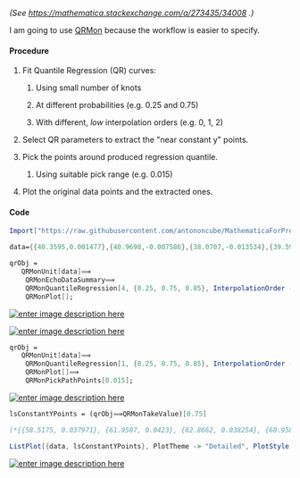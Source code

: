 
*(See https://mathematica.stackexchange.com/a/273435/34008 .)*

I am going to use [QRMon](https://mathematicaforprediction.wordpress.com/2018/08/01/a-monad-for-quantile-regression-workflows/) because the workflow is easier to specify.

#### Procedure

1. Fit Quantile Regression (QR) curves:

    1. Using small number of knots

    1. At different probabilities (e.g. 0.25 and 0.75)

    1. With different, *low* interpolation orders (e.g. 0, 1, 2)

1. Select QR parameters to extract the "near constant y" points.

1. Pick the points around produced regression quantile.

    1. Using suitable pick range (e.g. 0.015)

1. Plot the original data points and the extracted ones.

#### Code

```mathematica
Import["https://raw.githubusercontent.com/antononcube/MathematicaForPrediction/master/MonadicProgramming/MonadicQuantileRegression.m"]
```

```mathematica
data={{40.3595,0.001477},{40.9698,-0.007586},{38.0707,-0.013534},{39.5966,-0.003783},{42.6483,0.004349},{43.869,-0.00443},{39.7491,-0.006777},{42.4957,-0.00002},{43.7164,0.001113},{41.3513,-0.002448},{43.9453,0.000263},{46.463,0.004875},{44.7845,-0.000506},{43.4113,-0.000182},{43.7164,0.00617},{47.3022,0.004268},{45.2423,0.000829},{43.4875,0.005887},{46.3867,0.012643},{46.6156,0.003864},{46.7682,-0.001153},{48.2941,0.008921},{45.2423,0.013008},{48.2178,0.00532},{48.6755,0.004956},{48.0652,0.015718},{49.1333,0.011996},{50.4303,0.008152},{48.5992,0.013534},{50.8881,0.019198},{52.0325,0.014343},{50.4303,0.013088},{49.3622,0.016487},{52.7954,0.012117},{52.1851,0.010863},{50.7355,0.019683},{51.1169,0.025428},{53.4821,0.016649},{52.2614,0.011268},{47.9126,0.022273},{52.8717,0.025186},{53.1769,0.021828},{52.2614,0.017782},{55.6946,0.02644},{55.6946,0.024457},{51.1169,0.021221},{53.0243,0.025469},{58.2886,0.026804},{56.6864,0.023486},{56.6101,0.026683},{55.4657,0.035098},{56.839,0.030324},{56.6101,0.02381},{56.4575,0.028908},{58.3649,0.033561},{59.8145,0.026238},{56.4575,0.026521},{57.373,0.036797},{59.6619,0.035584},{59.967,0.02648},{58.5938,0.030203},{58.5175,0.037971},{60.3485,0.034896},{61.4929,0.030364},{60.0433,0.035705},{61.3403,0.035988},{61.1877,0.031052},{60.73,0.032671},{61.9507,0.0423},{62.8662,0.038254},{62.9425,0.029474},{60.9589,0.039508},{61.9507,0.046305},{65.155,0.034977},{62.7136,0.033803},{62.9425,0.045294},{65.155,0.043837},{63.4003,0.039063},{63.2477,0.043797},{68.4357,0.048166},{66.6046,0.048247},{64.621,0.042583},{65.155,0.049663},{67.5964,0.049299},{66.0706,0.046629},{66.2231,0.049097},{67.3676,0.05379},{68.2068,0.045456},{66.7572,0.042259},{65.5365,0.056541},{68.8171,0.054963},{71.5637,0.044646},{67.5201,0.043716},{67.5964,0.055773},{66.6809,0.056056},{67.5201,0.049299},{67.4438,0.049501},{66.7572,0.054437},{65.918,0.052981},{67.4438,0.053669},{66.2231,0.056218},{67.3676,0.050634},{65.4602,0.048288},{64.4684,0.055732},{66.0706,0.056541},{67.2913,0.049259},{65.3839,0.046629},{64.6973,0.059171},{64.0869,0.061315},{65.4602,0.052415},{62.8662,0.049501},{63.9343,0.058483},{63.5529,0.056703},{63.1714,0.050634},{61.4166,0.052779},{64.1632,0.055611},{63.2477,0.055449},{60.1196,0.054073},{58.8989,0.056825},{62.561,0.05205},{61.7218,0.0476},{59.8145,0.056784},{58.67,0.058079},{61.1115,0.052172},{58.2123,0.049097},{58.136,0.060304},{59.8907,0.063338},{58.5175,0.052576},{56.1523,0.0476},{56.6864,0.053062},{58.3649,0.052698},{55.6946,0.050351},{48.2941,0.053264},{55.2368,0.052415},{56.839,0.051848},{55.9998,0.052293},{55.0079,0.057148},{53.1769,0.049056},{54.1687,0.043999},{55.3894,0.053264},{54.8553,0.058888},{53.3295,0.048935},{50.2777,0.043999},{53.1006,0.056096},{53.2532,0.061032},{51.8799,0.046912},{49.8199,0.046184},{50.4303,0.050837},{52.5665,0.049259},{51.1169,0.046346},{49.1333,0.051929},{50.6592,0.045172},{49.1333,0.043069},{49.5911,0.051363},{50.0488,0.053264},{50.2777,0.04323},{47.6074,0.035341},{46.463,0.049866},{48.6755,0.058322},{48.6755,0.042098},{44.9371,0.037},{45.166,0.048773},{47.76,0.054802},{47.76,0.0476},{45.2423,0.048571},{44.3268,0.047155},{45.4712,0.048207},{44.8608,0.047843},{44.0216,0.054559},{43.1824,0.048652},{43.2587,0.042219},{43.6401,0.050756},{41.6565,0.054235},{41.7328,0.042502},{39.978,0.035867},{39.1388,0.051524},{42.4957,0.058928},{42.7246,0.046508},{39.444,0.040479},{41.6565,0.050027},{40.741,0.053628}} 
```

```mathematica
qrObj = 
   QRMonUnit[data]⟹
    QRMonEchoDataSummary⟹
    QRMonQuantileRegression[4, {0.25, 0.75, 0.85}, InterpolationOrder -> 0]⟹
    QRMonPlot[];
```

[![enter image description here][1]][1]

[![enter image description here][2]][2]

```mathematica
qrObj = 
   QRMonUnit[data]⟹
    QRMonQuantileRegression[1, {0.25, 0.75, 0.85}, InterpolationOrder -> 0]⟹
    QRMonPlot[]⟹
    QRMonPickPathPoints[0.015];
```

[![enter image description here][3]][3]

```mathematica
lsConstantYPoints = (qrObj⟹QRMonTakeValue)[0.75]

(*{{58.5175, 0.037971}, {61.9507, 0.0423}, {62.8662, 0.038254}, {60.9589, 0.039508}, {61.9507, 0.046305}, {62.9425, 0.045294}, {65.155, 0.043837}, {63.4003, 0.039063}, {63.2477, 0.043797}, {68.4357, 0.048166}, {66.6046, 0.048247}, {64.621, 0.042583}, {65.155, 0.049663}, {67.5964, 0.049299}, {66.0706, 0.046629}, {66.2231, 0.049097}, {67.3676, 0.05379}, {68.2068, 0.045456}, {66.7572, 0.042259}, {65.5365, 0.056541}, {68.8171, 0.054963}, {71.5637, 0.044646}, {67.5201, 0.043716}, {67.5964, 0.055773}, {66.6809, 0.056056}, {67.5201, 0.049299}, {67.4438, 0.049501}, {66.7572, 0.054437}, {65.918, 0.052981}, {67.4438, 0.053669}, {66.2231, 0.056218}, {67.3676, 0.050634}, {65.4602, 0.048288}, {64.4684, 0.055732}, {66.0706, 0.056541}, {67.2913, 0.049259}, {65.3839, 0.046629}, {64.6973, 0.059171}, {64.0869, 0.061315}, {65.4602, 0.052415}, {62.8662, 0.049501}, {63.9343, 0.058483}, {63.5529, 0.056703}, {63.1714, 0.050634}, {61.4166, 0.052779}, {64.1632, 0.055611}, {63.2477, 0.055449}, {60.1196, 0.054073}, {58.8989, 0.056825}, {62.561, 0.05205}, {61.7218, 0.0476}, {59.8145, 0.056784}, {58.67, 0.058079}, {61.1115, 0.052172}, {58.2123, 0.049097}, {58.136, 0.060304}, {59.8907, 0.063338}, {58.5175, 0.052576}, {56.1523, 0.0476}, {56.6864, 0.053062}, {58.3649, 0.052698}, {55.6946, 0.050351}, {48.2941, 0.053264}, {55.2368, 0.052415}, {56.839, 0.051848}, {55.9998, 0.052293}, {55.0079, 0.057148}, {53.1769, 0.049056}, {54.1687, 0.043999}, {55.3894, 0.053264}, {54.8553, 0.058888}, {53.3295, 0.048935}, {50.2777, 0.043999}, {53.1006, 0.056096}, {53.2532, 0.061032}, {51.8799, 0.046912}, {49.8199, 0.046184}, {50.4303, 0.050837}, {52.5665, 0.049259}, {51.1169, 0.046346}, {49.1333, 0.051929}, {50.6592, 0.045172}, {49.1333, 0.043069}, {49.5911, 0.051363}, {50.0488, 0.053264}, {50.2777, 0.04323}, {46.463, 0.049866}, {48.6755, 0.058322}, {48.6755, 0.042098}, {44.9371, 0.037}, {45.166, 0.048773}, {47.76, 0.054802}, {47.76, 0.0476}, {45.2423, 0.048571}, {44.3268, 0.047155}, {45.4712, 0.048207}, {44.8608, 0.047843}, {44.0216, 0.054559}, {43.1824, 0.048652}, {43.2587, 0.042219}, {43.6401, 0.050756}, {41.6565, 0.054235}, {41.7328, 0.042502}, {39.1388, 0.051524}, {42.4957, 0.058928}, {42.7246, 0.046508}, {39.444, 0.040479}, {41.6565, 0.050027}, {40.741, 0.053628}}*)
```

```mathematica
ListPlot[{data, lsConstantYPoints}, PlotTheme -> "Detailed", PlotStyle -> {{GrayLevel[0.8], PointSize[0.02]}, {Red, PointSize[0.006]}}, PlotLegends -> {"data", "extracted"}]
```

[![enter image description here][4]][4]


[1]: https://i.stack.imgur.com/cUxHw.png
[2]: https://i.stack.imgur.com/XWrJB.png
[3]: https://i.stack.imgur.com/FTPpW.png
[4]: https://i.stack.imgur.com/nUMKi.png